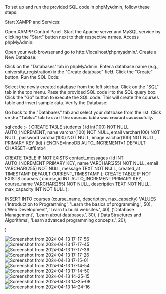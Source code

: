 


To set up and run the provided SQL code in phpMyAdmin, follow these steps:

Start XAMPP and Services:

Open XAMPP Control Panel. Start the Apache server and MySQL service by clicking the "Start" button next to their respective names. Access phpMyAdmin:

Open your web browser and go to http://localhost/phpmyadmin/. Create a New Database:

Click on the "Databases" tab in phpMyAdmin. Enter a database name (e.g., university_registration) in the "Create database" field. Click the "Create" button. Run the SQL Code:

Select the newly created database from the left sidebar. Click on the "SQL" tab in the top menu. Paste the provided SQL code into the SQL query box. Click the "Go" button to execute the SQL code. This will create the courses table and insert sample data. Verify the Database:

Go back to the "Databases" tab and select your database from the list. Click on the "Tables" tab to see if the courses table was created successfully.

sql code :- ( CREATE TABLE students ( id int(100) NOT NULL AUTO_INCREMENT, name varchar(100) NOT NULL, email varchar(100) NOT NULL, password varchar(100) NOT NULL, image varchar(100) NOT NULL, PRIMARY KEY (id) ) ENGINE=InnoDB AUTO_INCREMENT=1 DEFAULT CHARSET=utf8mb4

CREATE TABLE IF NOT EXISTS contact_messages ( id INT AUTO_INCREMENT PRIMARY KEY, name VARCHAR(255) NOT NULL, email VARCHAR(255) NOT NULL, message TEXT NOT NULL, created_at TIMESTAMP DEFAULT CURRENT_TIMESTAMP ); CREATE TABLE IF NOT EXISTS courses ( course_id INT AUTO_INCREMENT PRIMARY KEY, course_name VARCHAR(255) NOT NULL, description TEXT NOT NULL, max_capacity INT NOT NULL );

INSERT INTO courses (course_name, description, max_capacity) VALUES ('Introduction to Programming', 'Learn the basics of programming.', 50), ('Web Development', 'Learn to build websites.', 40), ('Database Management', 'Learn about databases.', 30), ('Data Structures and Algorithms', 'Learn advanced programming concepts.', 20);

)





![Screenshot from 2024-04-13 17-17-56](https://github.com/amanpreet062003/phpproject3/assets/146962888/89600d79-0629-4eb9-8dcd-c5670ee37974)
![Screenshot from 2024-04-13 17-17-45](https://github.com/amanpreet062003/phpproject3/assets/146962888/ad6383bb-724f-424c-a171-3620b4d69690)
![Screenshot from 2024-04-13 17-17-36](https://github.com/amanpreet062003/phpproject3/assets/146962888/f8a922c2-ca47-425b-bdb6-136f98a4260f)
![Screenshot from 2024-04-13 17-17-26](https://github.com/amanpreet062003/phpproject3/assets/146962888/f69295bd-1014-443b-8a60-2c88bb6a9d43)
![Screenshot from 2024-04-13 17-15-01](https://github.com/amanpreet062003/phpproject3/assets/146962888/89e57b55-1e5c-4b03-ab0f-55491465b425)
![Screenshot from 2024-04-13 17-14-54](https://github.com/amanpreet062003/phpproject3/assets/146962888/ed01299e-3eac-4921-a6a0-1be8e190b060)
![Screenshot from 2024-04-13 17-14-50](https://github.com/amanpreet062003/phpproject3/assets/146962888/fcc2789d-60fc-4a2b-bfcb-3abbccc565bb)
![Screenshot from 2024-04-13 14-25-15](https://github.com/amanpreet062003/phpproject3/assets/146962888/3f6ef1c8-9490-4602-a204-7d7a82f8c969)
![Screenshot from 2024-04-13 14-25-08](https://github.com/amanpreet062003/phpproject3/assets/146962888/881fbeb8-7245-4550-ac65-bef53960fcf5)
![Screenshot from 2024-04-13 14-24-16](https://github.com/amanpreet062003/phpproject3/assets/146962888/7cdde346-0962-48e2-a4bc-e272457d2746)
